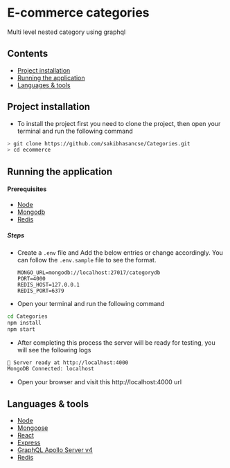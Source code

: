# E-commerce categories
Multi level nested category using graphql
## Contents

- [Project installation](#project_installation)
- [Running the application](#running-the-application)
- [Languages & tools](#tools)

## Project installation

- To install the project first you need to clone the project, then open your terminal and run the following command

```sh
> git clone https://github.com/sakibhasancse/Categories.git
> cd ecommerce
```

## Running the application

#### Prerequisites

- [Node](https://nodejs.org/en/)
- [Mongodb](https://www.mongodb.com/)
- [Redis](https://redis.js.org/)

##### Steps

- Create a `.env` file and Add the below entries or change accordingly. You can follow the `.env.sample` file to see the format.

  ```
  MONGO_URL=mongodb://localhost:27017/categorydb
  PORT=4000
  REDIS_HOST=127.0.0.1
  REDIS_PORT=6379
  ```

- Open your terminal and run the following command

```sh
cd Categories
npm install
npm start
```

- After completing this process the server will be ready for testing, you will see the following logs

```sh
🚀 Server ready at http://localhost:4000
MongoDB Connected: localhost
```

- Open your browser and visit this http://localhost:4000 url

## Languages & tools

- [Node](https://nodejs.org/en/)
- [Mongoose](https://mongoosejs.com/)
- [React](https://reactjs.org/)
- [Express](https://expressjs.com/)
- [GraphQL Apollo Server v4](https://www.apollographql.com/docs/apollo-server)
- [Redis](https://redis.js.org/)